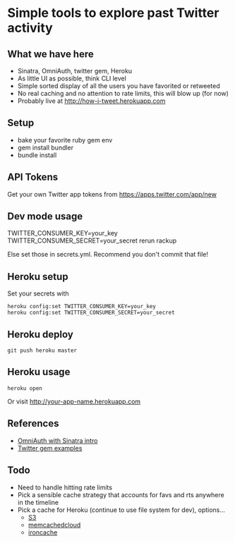 # Simple tools to explore past Twitter activity

## What we have here
- Sinatra, OmniAuth, twitter gem, Heroku
- As little UI as possible, think CLI level
- Simple sorted display of all the users you have favorited or retweeted
- No real caching and no attention to rate limits, this will blow up (for now)
- Probably live at http://how-i-tweet.herokuapp.com

## Setup
- bake your favorite ruby gem env
- gem install bundler
- bundle install

## API Tokens
Get your own Twitter app tokens from https://apps.twitter.com/app/new

## Dev mode usage
TWITTER_CONSUMER_KEY=your_key TWITTER_CONSUMER_SECRET=your_secret rerun rackup

Else set those in secrets.yml. Recommend you don't commit that file!

## Heroku setup
Set your secrets with

    heroku config:set TWITTER_CONSUMER_KEY=your_key
    heroku config:set TWITTER_CONSUMER_SECRET=your_secret

## Heroku deploy
    git push heroku master

## Heroku usage
    heroku open

Or visit http://your-app-name.herokuapp.com

## References
- [OmniAuth with Sinatra intro](http://www.sitepoint.com/twitter-authentication-in-sinatra/)
- [Twitter gem examples](https://github.com/sferik/sign-in-with-twitter)

## Todo

- Need to handle hitting rate limits
- Pick a sensible cache strategy that accounts for favs and rts anywhere in the timeline
- Pick a cache for Heroku (continue to use file system for dev), options...
    - [S3](https://devcenter.heroku.com/articles/s3)
    - [memcachedcloud](https://devcenter.heroku.com/articles/memcachedcloud)
    - [ironcache](https://devcenter.heroku.com/articles/iron_cache)
